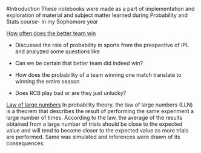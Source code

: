 #Introduction
These notebooks were made as a part of implementation and exploration of material and subject matter learned during Probability and Stats course- in my Sophomore year

[How often does the better team win](https://github.com/ceyxasm/implementations/blob/main/probability%20and%20stats/ipl.ipynb)
* Discussed the role of probability in sports from the prespective of IPL and analyzed some questions like

* Can we be certain that better team did indeed win?

* How does the probability of a team winning one match translate to winning the entire season

* Does RCB play bad or are they just unlucky?


[Law of large numbers](https://github.com/ceyxasm/implementations/blob/main/probability%20and%20stats/law_of_large_numbers.ipynb)
In probability theory, the law of large numbers (LLN) is a theorem that describes the result of performing the same experiment a large number of times. According to the law, the average of the results obtained from a large number of trials should be close to the expected value and will tend to become closer to the expected value as more trials are performed. Same was simulated and inferences were drawn of its consequences.